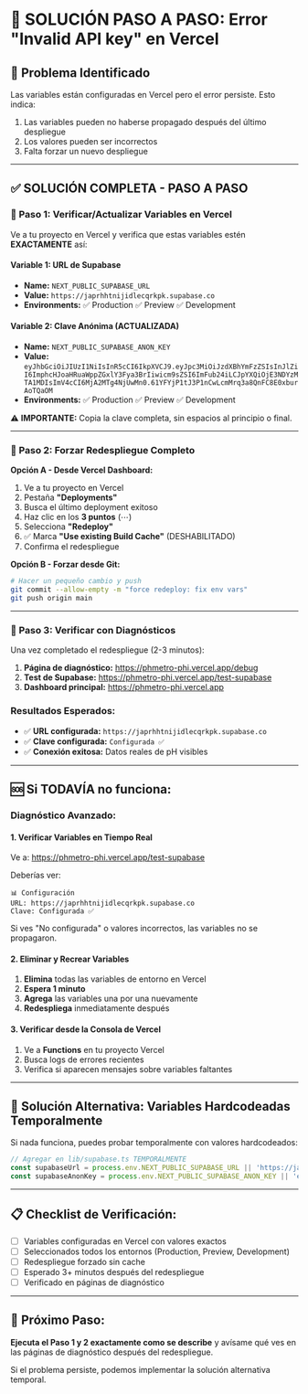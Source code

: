 # 🔧 SOLUCIÓN PASO A PASO: Error "Invalid API key" en Vercel

## 🎯 Problema Identificado
Las variables están configuradas en Vercel pero el error persiste. Esto indica:
1. Las variables pueden no haberse propagado después del último despliegue
2. Los valores pueden ser incorrectos
3. Falta forzar un nuevo despliegue

---

## ✅ SOLUCIÓN COMPLETA - PASO A PASO

### 🔑 Paso 1: Verificar/Actualizar Variables en Vercel

Ve a tu proyecto en Vercel y verifica que estas variables estén **EXACTAMENTE** así:

#### Variable 1: URL de Supabase
- **Name:** `NEXT_PUBLIC_SUPABASE_URL`
- **Value:** `https://japrhhtnijidlecqrkpk.supabase.co`
- **Environments:** ✅ Production ✅ Preview ✅ Development

#### Variable 2: Clave Anónima (ACTUALIZADA)
- **Name:** `NEXT_PUBLIC_SUPABASE_ANON_KEY`
- **Value:** `eyJhbGciOiJIUzI1NiIsInR5cCI6IkpXVCJ9.eyJpc3MiOiJzdXBhYmFzZSIsInJlZiI6ImphcHJoaHRuaWppZGxlY3Fya3BrIiwicm9sZSI6ImFub24iLCJpYXQiOjE3NDYzMTA1MDIsImV4cCI6MjA2MTg4NjUwMn0.61YFYjP1tJ3P1nCwLcmMrq3a8QnFC8E0xburAoTQaOM`
- **Environments:** ✅ Production ✅ Preview ✅ Development

⚠️ **IMPORTANTE:** Copia la clave completa, sin espacios al principio o final.

---

### 🔄 Paso 2: Forzar Redespliegue Completo

**Opción A - Desde Vercel Dashboard:**
1. Ve a tu proyecto en Vercel
2. Pestaña **"Deployments"**
3. Busca el último deployment exitoso
4. Haz clic en los **3 puntos** (⋯)
5. Selecciona **"Redeploy"**
6. ✅ Marca **"Use existing Build Cache"** (DESHABILITADO)
7. Confirma el redespliegue

**Opción B - Forzar desde Git:**
```bash
# Hacer un pequeño cambio y push
git commit --allow-empty -m "force redeploy: fix env vars"
git push origin main
```

---

### 🧪 Paso 3: Verificar con Diagnósticos

Una vez completado el redespliegue (2-3 minutos):

1. **Página de diagnóstico:** https://phmetro-phi.vercel.app/debug
2. **Test de Supabase:** https://phmetro-phi.vercel.app/test-supabase
3. **Dashboard principal:** https://phmetro-phi.vercel.app

### Resultados Esperados:
- ✅ **URL configurada:** `https://japrhhtnijidlecqrkpk.supabase.co`
- ✅ **Clave configurada:** `Configurada ✅`
- ✅ **Conexión exitosa:** Datos reales de pH visibles

---

## 🆘 Si TODAVÍA no funciona:

### Diagnóstico Avanzado:

#### 1. Verificar Variables en Tiempo Real
Ve a: https://phmetro-phi.vercel.app/test-supabase

Deberías ver:
```
📊 Configuración
URL: https://japrhhtnijidlecqrkpk.supabase.co
Clave: Configurada ✅
```

Si ves "No configurada" o valores incorrectos, las variables no se propagaron.

#### 2. Eliminar y Recrear Variables
1. **Elimina** todas las variables de entorno en Vercel
2. **Espera 1 minuto**
3. **Agrega** las variables una por una nuevamente
4. **Redespliega** inmediatamente después

#### 3. Verificar desde la Consola de Vercel
1. Ve a **Functions** en tu proyecto Vercel
2. Busca logs de errores recientes
3. Verifica si aparecen mensajes sobre variables faltantes

---

## 🔧 Solución Alternativa: Variables Hardcodeadas Temporalmente

Si nada funciona, puedes probar temporalmente con valores hardcodeados:

```typescript
// Agregar en lib/supabase.ts TEMPORALMENTE
const supabaseUrl = process.env.NEXT_PUBLIC_SUPABASE_URL || 'https://japrhhtnijidlecqrkpk.supabase.co'
const supabaseAnonKey = process.env.NEXT_PUBLIC_SUPABASE_ANON_KEY || 'eyJhbGciOiJIUzI1NiIsInR5cCI6IkpXVCJ9.eyJpc3MiOiJzdXBhYmFzZSIsInJlZiI6ImphcHJoaHRuaWppZGxlY3Fya3BrIiwicm9sZSI6ImFub24iLCJpYXQiOjE3NDYzMTA1MDIsImV4cCI6MjA2MTg4NjUwMn0.61YFYjP1tJ3P1nCwLcmMrq3a8QnFC8E0xburAoTQaOM'
```

---

## 📋 Checklist de Verificación:

- [ ] Variables configuradas en Vercel con valores exactos
- [ ] Seleccionados todos los entornos (Production, Preview, Development)
- [ ] Redespliegue forzado sin cache
- [ ] Esperado 3+ minutos después del redespliegue
- [ ] Verificado en páginas de diagnóstico

---

## 🎯 Próximo Paso:

**Ejecuta el Paso 1 y 2 exactamente como se describe** y avísame qué ves en las páginas de diagnóstico después del redespliegue.

Si el problema persiste, podemos implementar la solución alternativa temporal.
